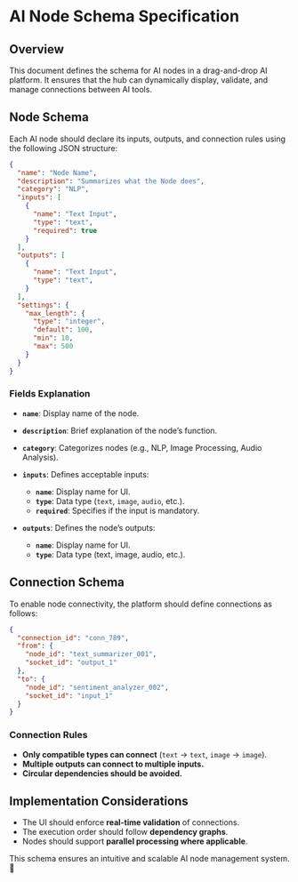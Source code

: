 # AI Node Schema Specification

## Overview

This document defines the schema for AI nodes in a drag-and-drop AI platform. It ensures that the hub can dynamically display, validate, and manage connections between AI tools.

## Node Schema

Each AI node should declare its inputs, outputs, and connection rules using the following JSON structure:

```json
{
  "name": "Node Name",
  "description": "Summarizes what the Node does",
  "category": "NLP",
  "inputs": [
    {
      "name": "Text Input",
      "type": "text",
      "required": true
    }
  ],
  "outputs": [
    {
      "name": "Text Input",
      "type": "text",
    }
  ],
  "settings": {
    "max_length": {
      "type": "integer",
      "default": 100,
      "min": 10,
      "max": 500
    }
  }
}
```

### Fields Explanation

- **`name`**: Display name of the node.

- **`description`**: Brief explanation of the node’s function.

- **`category`**: Categorizes nodes (e.g., NLP, Image Processing, Audio Analysis).

- **`inputs`**: Defines acceptable inputs:

  - **`name`**: Display name for UI.
  - **`type`**: Data type (`text`, `image`, `audio`, etc.).
  - **`required`**: Specifies if the input is mandatory.

- **`outputs`**: Defines the node’s outputs:

  - **`name`**: Display name for UI.
  - **`type`**: Data type (text, image, audio, etc.).

## Connection Schema

To enable node connectivity, the platform should define connections as follows:

```json
{
  "connection_id": "conn_789",
  "from": {
    "node_id": "text_summarizer_001",
    "socket_id": "output_1"
  },
  "to": {
    "node_id": "sentiment_analyzer_002",
    "socket_id": "input_1"
  }
}
```

### Connection Rules

- **Only compatible types can connect** (`text` → `text`, `image` → `image`).
- **Multiple outputs can connect to multiple inputs.**
- **Circular dependencies should be avoided.**

## Implementation Considerations

- The UI should enforce **real-time validation** of connections.
- The execution order should follow **dependency graphs**.
- Nodes should support **parallel processing where applicable**.

This schema ensures an intuitive and scalable AI node management system. 🚀

